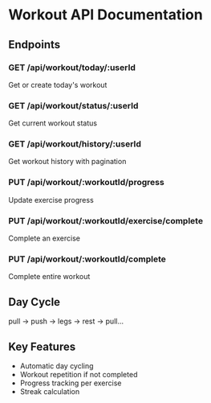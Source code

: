 # Workout API Documentation

## Endpoints

### GET /api/workout/today/:userId
Get or create today's workout

### GET /api/workout/status/:userId  
Get current workout status

### GET /api/workout/history/:userId
Get workout history with pagination

### PUT /api/workout/:workoutId/progress
Update exercise progress

### PUT /api/workout/:workoutId/exercise/complete
Complete an exercise

### PUT /api/workout/:workoutId/complete
Complete entire workout

## Day Cycle
pull → push → legs → rest → pull...

## Key Features
- Automatic day cycling
- Workout repetition if not completed
- Progress tracking per exercise
- Streak calculation 